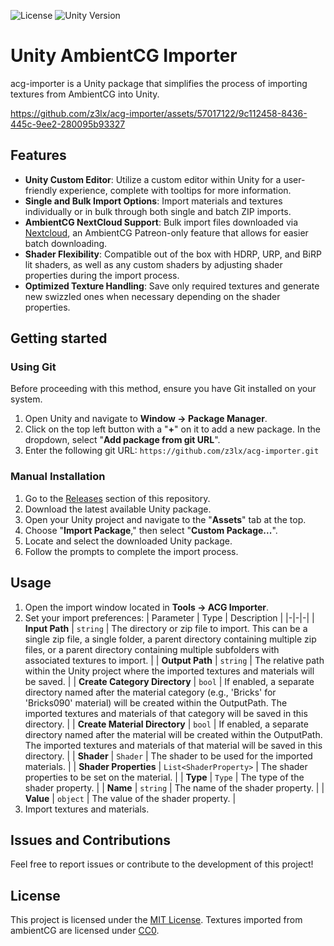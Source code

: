 ![License](https://img.shields.io/badge/license-MIT-blue)
![Unity Version](https://img.shields.io/badge/unity-2019.3%2B-lightgrey)

# Unity AmbientCG Importer
acg-importer is a Unity package that simplifies the process of importing textures from AmbientCG into Unity.

https://github.com/z3lx/acg-importer/assets/57017122/9c112458-8436-445c-9ee2-280095b93327

## Features
- **Unity Custom Editor**: Utilize a custom editor within Unity for a user-friendly experience, complete with tooltips for more information.
- **Single and Bulk Import Options**: Import materials and textures individually or in bulk through both single and batch ZIP imports.
- **AmbientCG NextCloud Support**: Bulk import files downloaded via [Nextcloud](https://docs.ambientcg.com/patreon-rewards/nextcloud/downloading), an AmbientCG Patreon-only feature that allows for easier batch downloading.
- **Shader Flexibility**: Compatible out of the box with HDRP, URP, and BiRP lit shaders, as well as any custom shaders by adjusting shader properties during the import process.
- **Optimized Texture Handling**: Save only required textures and generate new swizzled ones when necessary depending on the shader properties.

## Getting started
### Using Git
Before proceeding with this method, ensure you have Git installed on your system.
1. Open Unity and navigate to **Window → Package Manager**.
2. Click on the top left button with a "**+**" on it to add a new package. In the dropdown, select "**Add package from git URL**".
3. Enter the following git URL: `https://github.com/z3lx/acg-importer.git`

### Manual Installation
1. Go to the [Releases](https://github.com/z3lx/acg-importer/releases) section of this repository.
2. Download the latest available Unity package.
3. Open your Unity project and navigate to the "**Assets**" tab at the top.
4. Choose "**Import Package**," then select "**Custom Package...**".
5. Locate and select the downloaded Unity package.
6. Follow the prompts to complete the import process.

## Usage
1. Open the import window located in **Tools → ACG Importer**.
2. Set your import preferences:
   | Parameter | Type | Description |
   |-|-|-|
   | **Input Path** | `string` | The directory or zip file to import. This can be a single zip file, a single folder, a parent directory containing multiple zip files, or a parent directory containing multiple subfolders with associated textures to import. |
   | **Output Path** | `string` | The relative path within the Unity project where the imported textures and materials will be saved. |
   | **Create Category Directory** | `bool` | If enabled, a separate directory named after the material category (e.g., 'Bricks' for 'Bricks090' material) will be created within the OutputPath. The imported textures and materials of that category will be saved in this directory. |
   | **Create Material Directory** | `bool` | If enabled, a separate directory named after the material will be created within the OutputPath. The imported textures and materials of that material will be saved in this directory. |
   | **Shader** | `Shader` | The shader to be used for the imported materials. |
   | **Shader Properties** | `List<ShaderProperty>` | The shader properties to be set on the material. |
   | **Type** | `Type` | The type of the shader property. |
   | **Name** | `string` | The name of the shader property. |
   | **Value** | `object` | The value of the shader property. |
3. Import textures and materials.

## Issues and Contributions
Feel free to report issues or contribute to the development of this project!

## License
This project is licensed under the [MIT License](https://github.com/z3lx/acg-importer/blob/main/LICENSE). Textures imported from ambientCG are licensed under [CC0](https://docs.ambientcg.com/license).
